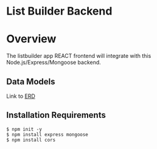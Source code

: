 # List Builder Backend
# Overview
The listbuilder app REACT frontend will integrate with this Node.js/Express/Mongoose backend.

## Data Models
Link to [ERD](https://dbdiagram.io/d/5e924af039d18f5553fd74eb)

## Installation Requirements
```
$ npm init -y
$ npm install express mongoose
$ npm install cors
```
